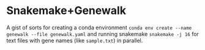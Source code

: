 # Snakemake+Genewalk

A gist of sorts for creating a conda environment `conda env create --name genewalk --file genewalk.yaml` and running snakemake `snakemake -j 16` for text files with gene names (like `sample.txt`) in parallel.